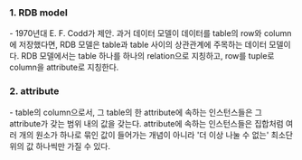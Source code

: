 ### 1. RDB model

\- 1970년대 E. F. Codd가 제안. 과거 데이터 모델이 데이터를 table의 row와 column에 저장했다면, RDB 모델은 table과 table 사이의 상관관계에 주목하는 데이터 모델이다. RDB 모델에서는 table 하나를 하나의 relation으로 지칭하고, row를 tuple로 column을 attribute로 지칭한다.

### 2. attribute

\- table의 column으로서, 그 table의 한 attribute에 속하는 인스턴스들은 그 attribute가 갖는 범위 내의 값을 갖는다. attribute에 속하는 인스턴스들은 집합처럼 여러 개의 원소가 하나로 묶인 값이 들어가는 개념이 아니라 '더 이상 나눌 수 없는' 최소단위의 값 하나씩만 가질 수 있다. 
